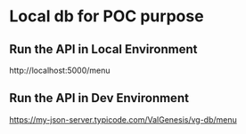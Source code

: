 # Local db for POC purpose

## Run the API in Local Environment

http://localhost:5000/menu

## Run the API in Dev Environment

https://my-json-server.typicode.com/ValGenesis/vg-db/menu


